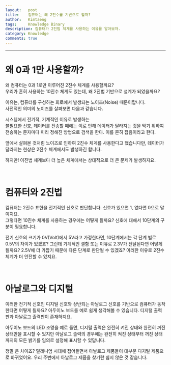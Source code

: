 ```yaml
---
layout:   post
title:    컴퓨터는 왜 2진수를 기반으로 할까?
author:   Kimtaeng
tags: 	  Knowledge Binary 
description: 컴퓨터가 2진법 체계를 사용하는 이유를 알아보자.
category: Knowledge
comments: true
---
```


<hr/>

# 왜 0과 1만 사용할까?

왜 컴퓨터는 0과 1로만 이루어진 2진수 체계를 사용할까요?<br/>
우리가 흔히 사용하는 10진수 체계도 있는데, 왜 2진법 기반으로 설계가 되었을까요?

이유는, 컴퓨터를 구성하는 회로에서 발생되는 노이즈(Noise) 때문이랍니다.<br/>
사전적인 의미의 노이즈를 살펴보면 다음과 같습니다.

<div class="post_caption">시스템에서 전기적, 기계적인 이유로 발생하는<br/>
불필요한 신호, 데이터를 전송할 때에는 이로 인해 데이터가 달라지는 것을 막기 위하여
전송하는 문자마다 미리 정해진 방법으로 검색을 한다. 이를 흔히 잡음이라고 한다.</div>

앞에서 살펴본 것처럼 노이즈로 인하여 2진수 체계를 사용한다고 했습니다만,
데이터가 달라지는 현상은 2진수 체계에서도 발생하긴 합니다.

하지만! 이진법 체계보다 더 높은 체계에서는 상대적으로 더 큰 문제가 발생하지요.

<br/>

# 컴퓨터와 2진법

컴퓨터는 2진수 표현을 전기적인 신호로 판단합니다. 신호가 있으면 1, 없다면 0으로 말이지요.<br/>
그렇다면 10진수 체계를 사용하는 경우에는 어떻게 될까요? 신호에 대해서 10단계의 구분이 필요합니다.

전기 신호의 크기가 0V(Volt)에서 5V라고 가정한다면, 10단계에서는 각 단계 별로 0.5V의 차이가 있겠죠?
그런데 기계적인 결함 또는 이유로 2.3V가 전달된다면 어떻게 될까요?
2.5V에 더 가깝기 때문에 다른 단계로 판단될 수 있겠죠? 이러한 이유로 2진수 체계가 더 안전할 수 있지요.

<br/>

# 아날로그와 디지털

이러한 전기적 신호인 디지털 신호와 상반되는 아날로그 신호를 기반으로 컴퓨터가 동작한다면 어떻게 될까요?
아두이노 보드를 예로 쉽게 생각해볼 수 있습니다. 디지털 출력판과 아날로그 출력판이 존재하지요.

아두이노 보드의 LED 조명을 예로 들면, 디지털 출력은 완전히 켜진 상태와 완전히 꺼진 상태만을 표시할 수 있지만
아날로그 출력의 경우에는 완전히 켜진 상태부터 꺼진 상태까지의 모든 밝기를 임의로 설정해 표시할 수 있답니다.

정말 큰 차이죠?
밀레니엄 시대에 접어들면서 아날로그 제품들이 대부분 디지털 제품으로 바뀌었어요.
우리 주변에서 아날로그 제품을 찾기란 쉽지 않은 것 같습니다.